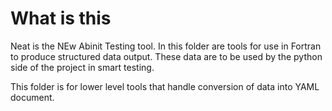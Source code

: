 # What is this

Neat is the NEw Abinit Testing tool. In this folder are tools for use in Fortran to produce
structured data output. These data are to be used by the python side of the project in
smart testing.

This folder is for lower level tools that handle conversion of data into YAML
document.
